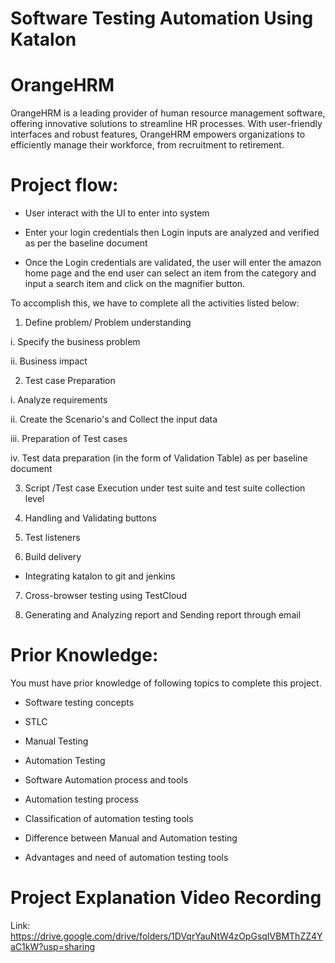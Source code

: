 # Software Testing Automation Using Katalon


# OrangeHRM
OrangeHRM is a leading provider of human resource management software, offering innovative solutions to streamline HR processes. With user-friendly interfaces and robust features, OrangeHRM empowers organizations to efficiently manage their workforce, from recruitment to retirement.

# Project flow:

* User interact with the UI to enter into system

* Enter your login credentials then Login inputs are analyzed and verified as per the baseline document

* Once the Login credentials are validated, the user will enter the amazon home page and the end user can select an item from the category and input a search item and click on the magnifier button.

To accomplish this, we have to complete all the activities listed below:

1. Define problem/ Problem understanding

 i. Specify the business problem

 ii. Business impact 

2. Test case Preparation

 i. Analyze requirements

 ii. Create the Scenario's and Collect the input data

 iii. Preparation of Test cases

 iv. Test data preparation (in the form of Validation Table) as per baseline document

3. Script /Test case Execution under test suite and test suite collection level 

4. Handling  and Validating buttons

5. Test listeners

6. Build delivery

* Integrating katalon to git and jenkins

7. Cross-browser testing using TestCloud

8. Generating and Analyzing report and Sending report through email

# Prior Knowledge:

 You must  have prior knowledge of following topics to complete this project.

* Software testing concepts

* STLC	

* Manual Testing

* Automation Testing

* Software Automation process and tools 

* Automation testing process

* Classification of  automation testing tools

* Difference between Manual and Automation testing

* Advantages and need of automation testing tools

# Project Explanation Video Recording 
Link:
https://drive.google.com/drive/folders/1DVqrYauNtW4zOpGsqIVBMThZZ4YaC1kW?usp=sharing
